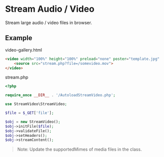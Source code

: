 # **Stream Audio / Video**

Stream large audio / video files in browser.

## Example

video-gallery.html

```HTML
<video width="100%" height="100%" preload="none" poster="template.jpg" controls="">
    <source src="stream.php?file=/somevideo.mov">
</video>
```

stream.php

```PHP
<?php

require_once __DIR__ . '/AutoloadStreamVideo.php';

use StreamVideo\StreamVideo;

$file = $_GET['file'];

$obj = new StreamVideo();
$obj->initFile($file);
$obj->validateFile();
$obj->setHeaders();
$obj->streamContent();
```
> Note: Update the supportedMimes of media files in the class.